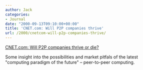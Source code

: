 ```yaml
---
author: Jack
categories:
- Journal
date: "2000-09-13T09:10:00+00:00"
title: 'CNET.com: Will P2P companies thrive'
url: /2000/cnetcom-will-p2p-companies-thrive/
---
```


[CNET.com: Will P2P companies thrive or die?][1]

Some insight into the possibilities and market pitfals of the latest "computing paradigm of the future" &#8211; peer-to-peer computing.

 [1]: http://news.cnet.com/news/0-1005-200-2758911.html